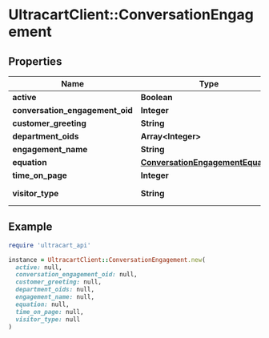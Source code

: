 # UltracartClient::ConversationEngagement

## Properties

| Name | Type | Description | Notes |
| ---- | ---- | ----------- | ----- |
| **active** | **Boolean** |  | [optional] |
| **conversation_engagement_oid** | **Integer** |  | [optional] |
| **customer_greeting** | **String** |  | [optional] |
| **department_oids** | **Array&lt;Integer&gt;** |  | [optional] |
| **engagement_name** | **String** |  | [optional] |
| **equation** | [**ConversationEngagementEquation**](ConversationEngagementEquation.md) |  | [optional] |
| **time_on_page** | **Integer** |  | [optional] |
| **visitor_type** | **String** | The type of visitor | [optional] |

## Example

```ruby
require 'ultracart_api'

instance = UltracartClient::ConversationEngagement.new(
  active: null,
  conversation_engagement_oid: null,
  customer_greeting: null,
  department_oids: null,
  engagement_name: null,
  equation: null,
  time_on_page: null,
  visitor_type: null
)
```

